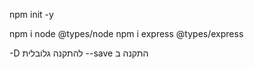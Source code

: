 <!-- התקנת סביבת העבודה -->

npm init -y 

<!--  package.json יתקין לנו את קובץ ה  -->

npm i node @types/node
npm i express @types/express

<!-- מתקינים את נוד ואקספרס ביחד עם הטייפים שלהם -->
-D להתקנה גלובלית
--save התקנה ב 
